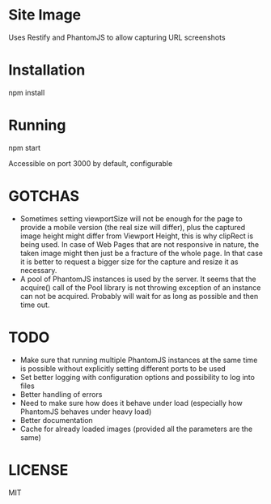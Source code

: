 Site Image
==========

Uses Restify and PhantomJS to allow capturing URL screenshots

Installation
============

npm install

Running
=======

npm start

Accessible on port 3000 by default, configurable

GOTCHAS
=======

 * Sometimes setting viewportSize will not be enough for the page to provide a mobile version (the real size will differ), plus the captured image height might differ from Viewport Height, this is why clipRect is being used. In case of Web Pages that are not responsive in nature, the taken image might then just be a fracture of the whole page. In that case it is better to request a bigger size for the capture and resize it as necessary.
 * A pool of PhantomJS instances is used by the server. It seems that the acquire() call of the Pool library is not throwing exception of an instance can not be acquired. Probably will wait for as long as possible and then time out.

TODO
====

 * Make sure that running multiple PhantomJS instances at the same time is possible without explicitly setting different ports to be used
 * Set better logging with configuration options and possibility to log into files
 * Better handling of errors
 * Need to make sure how does it behave under load (especially how PhantomJS behaves under heavy load)
 * Better documentation
 * Cache for already loaded images (provided all the parameters are the same)

 LICENSE
 =======

 MIT
